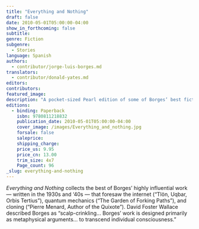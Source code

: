 ```yaml
---
title: "Everything and Nothing"
draft: false
date: 2010-05-01T05:00:00-04:00
show_in_forthcoming: false
subtitle:
genre: Fiction
subgenre:
  - Stories
language: Spanish
authors:
  - contributor/jorge-luis-borges.md
translators:
  - contributor/donald-yates.md
editors:
contributors:
featured_image:
description: "A pocket-sized Pearl edition of some of Borges’ best fictions and essays. "
editions:
  - binding: Paperback
    isbn: 9780811218832
    publication_date: 2010-05-01T05:00:00-04:00
    cover_image: /images/Everything_and_nothing.jpg
    forsale: false
    saleprice:
    shipping_charge:
    price_us: 9.95
    price_cn: 13.00
    trim_size: 4x7
    Page_count: 96
_slug: everything-and-nothing
---
```


_Everything and Nothing_ collects the best of Borges’ highly influential work — written in the 1930s and ‘40s — that foresaw the internet (“Tlön, Uqbar, Orbis Tertius”), quantum mechanics (“The Garden of Forking Paths”), and cloning (“Pierre Menard, Author of the Quixote”). David Foster Wallace described Borges as “scalp-crinkling... Borges’ work is designed primarily as metaphysical arguments... to transcend individual consciousness.”

